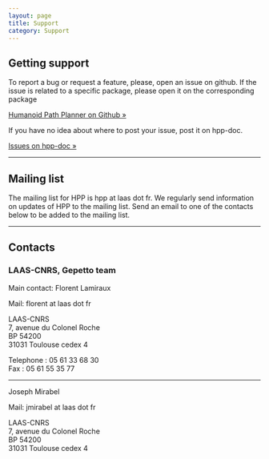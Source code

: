 ```yaml
---
layout: page
title: Support
category: Support
---
```


## Getting support

To report a bug or request a feature, please, open an issue on github.
If the issue is related to a specific package, please open it on the corresponding package

<a class="btn btn-lg btn-primary" href="https://github.com/humanoid-path-planner" role="button">Humanoid Path Planner on Github &raquo;</a>

If you have no idea about where to post your issue, post it on hpp-doc.

<a class="btn btn-lg btn-primary" href="https://github.com/humanoid-path-planner/hpp-doc/issues" role="button">Issues on hpp-doc &raquo;</a>

----

## Mailing list

The mailing list for HPP is hpp at laas dot fr. We regularly send information on updates of HPP to the mailing list.
Send an email to one of the contacts below to be added to the mailing list.

----

## Contacts

### LAAS-CNRS, Gepetto team

Main contact: Florent Lamiraux

Mail: florent at laas dot fr

LAAS-CNRS<br/>
7, avenue du Colonel Roche<br/>
BP 54200<br/>
31031 Toulouse cedex 4

Telephone : 05 61 33 68 30<br/>
Fax : 05 61 55 35 77

----

Joseph Mirabel

Mail: jmirabel at laas dot fr

LAAS-CNRS<br/>
7, avenue du Colonel Roche<br/>
BP 54200<br/>
31031 Toulouse cedex 4
